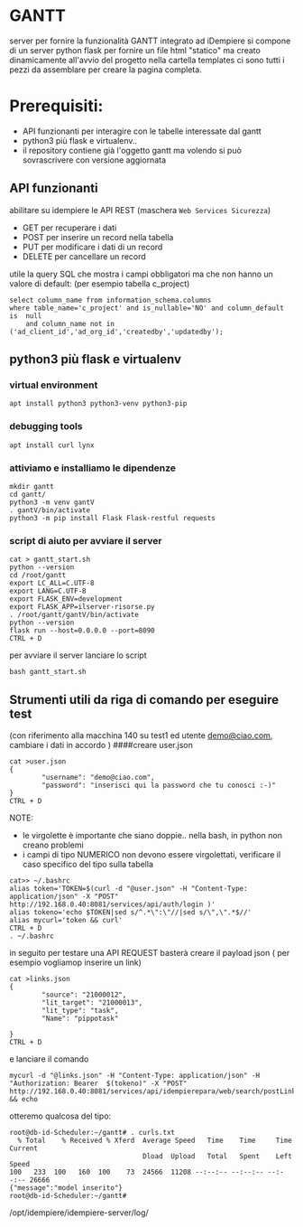 # GANTT
server  per fornire la funzionalità GANTT integrato ad iDempiere
si compone di un server python flask per fornire un file html "statico" ma creato dinamicamente all'avvio del progetto
nella cartella templates ci sono tutti i pezzi da assemblare per creare la pagina completa.
# Prerequisiti:
-  API funzionanti per interagire con le tabelle interessate dal gantt
-  python3 più flask e virtualenv..
-  il repository contiene già l'oggetto gantt ma volendo si può sovrascrivere con versione aggiornata

##  API funzionanti
abilitare su idempiere le API REST (maschera `Web Services Sicurezza`)
- GET     per recuperare i dati
- POST    per inserire un record nella tabella
- PUT     per modificare i dati di un record
- DELETE  per cancellare un record

utile la query SQL che mostra i campi obbligatori ma che non hanno un valore di default:
(per esempio tabella c_project)
```
select column_name from information_schema.columns 
where table_name='c_project' and is_nullable='NO' and column_default is  null 
    and column_name not in ('ad_client_id','ad_org_id','createdby','updatedby');
```
## python3 più flask e virtualenv
### virtual environment
```
apt install python3 python3-venv python3-pip
```
### debugging tools
```
apt install curl lynx
```
### attiviamo e installiamo le dipendenze
```
mkdir gantt
cd gantt/
python3 -m venv gantV 
. gantV/bin/activate  
python3 -m pip install Flask Flask-restful requests
```
### script di aiuto per avviare il server
```
cat > gantt_start.sh
python --version
cd /root/gantt
export LC_ALL=C.UTF-8
export LANG=C.UTF-8
export FLASK_ENV=development
export FLASK_APP=ilserver-risorse.py
. /root/gantt/gantV/bin/activate
python --version
flask run --host=0.0.0.0 --port=8090
CTRL + D
```
per avviare il server lanciare lo script
```
bash gantt_start.sh
```
## Strumenti utili da riga di comando per eseguire test
(con riferimento alla macchina 140 su test1 ed utente demo@ciao.com, cambiare i dati in accordo )
####creare user.json
```
cat >user.json
{
        "username": "demo@ciao.com",
        "password": "inserisci qui la password che tu conosci :-)"
}
CTRL + D
```
NOTE:
- le virgolette è importante che siano doppie.. nella bash, in python non creano problemi
- i campi di tipo NUMERICO non devono essere virgolettati, verificare il caso specifico del tipo sulla tabella
```
cat>> ~/.bashrc 
alias token='TOKEN=$(curl -d "@user.json" -H "Content-Type: application/json" -X "POST" http://192.168.0.40:8081/services/api/auth/login )'
alias tokeno='echo $TOKEN|sed s/^.*\":\"//|sed s/\",\".*$//'
alias mycurl='token && curl'
CTRL + D
. ~/.bashrc
```
in seguito per testare una API REQUEST basterà creare il payload json ( per esempio vogliamop inserire un link)
```
cat >links.json
{
        "source": "21000012",
        "lit_target": "21000013",
        "lit_type": "task",
        "Name": "pippotask"

}
CTRL + D
```
e lanciare il comando
```
mycurl -d "@links.json" -H "Content-Type: application/json" -H "Authorization: Bearer  $(tokeno)" -X "POST" http://192.168.0.40:8081/services/api/idempierepara/web/search/postLinks && echo
```
otteremo qualcosa del tipo:
```
root@db-id-Scheduler:~/gantt# . curls.txt 
  % Total    % Received % Xferd  Average Speed   Time    Time     Time  Current
                                 Dload  Upload   Total   Spent    Left  Speed
100   233  100   160  100    73  24566  11208 --:--:-- --:--:-- --:--:-- 26666
{"message":"model inserito"}
root@db-id-Scheduler:~/gantt# 
```







 /opt/idempiere/idempiere-server/log/


